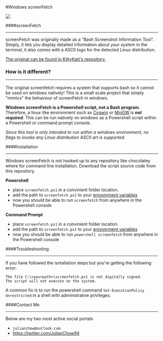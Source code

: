#Windows screenFetch

<img src="http://i.imgur.com/yuErpu5.png"/>

####screenFetch <hr>

screenFetch was originally made as a "Bash Screenshot Information Tool". Simply, it lets you display detailed information about your system in the terminal, it also comes with a ASCII logo for the detected Linux distribution.

<a href="https://github.com/KittyKatt/screenFetch"> The original can be found in KittyKatt's repository.</a>

### How is it different? <hr>
The original screenfetch requires a system that supports bash so it cannot be used on windows natively! This is a small scale project that simply "mimics" the behaviour of screenFetch in windows. 

**Windows screenFetch is a Powershell script, not a Bash program**. Therefore, a linux-like environment such as <a href="https://www.cygwin.com/"> Cygwin</a> or <a href="http://www.mingw.org/wiki/msys">MinGW</a> is ***not required***. This can be run natively on windows as a Powershell script within a Powershell or command prompt console.

*Since this tool is only intended to run within a windows environment, no flags to invoke any Linux distribution ASCII art is supported.*

####Installation <hr>

Windows screenFetch is not hooked up to any repository like chocolatey where for command line installation. Download the script source code from this repository.

<b>Powershell</b>
-  place `screenfetch.ps1` in a convinient folder location.
-  add the path to `screenfetch.ps1` to your <a href="http://www.computerhope.com/issues/ch000549.htm">enivonrment variables</a>
-  now you should be able to run `screenfetch` from anywhere in the Powershell console

<b>Command Prompt</b>
-  place `screenfetch.ps1` in a convinient folder location.
-  add the path to `screenfetch.ps1` to your <a href="http://www.computerhope.com/issues/ch000549.htm">enivonrment variables</a>
-  now you should be able to run `powershell screenfetch` from anywhere in the Powershell console

####Troubleshooting <hr>
If you have followed the isntallation steps but you're getting the following error:

```
The file C:\<yourpath>\screenfetch.ps1 is not digitally signed. 
The script will not execute on the system.
```

A common fix is to run the powershell command `Set-ExecutionPolicy Unrestricted` in a shell with administrative privileges.


####Contact Me <hr>
Below are my two most active social portals

- `julianchow@outlook.com`
- https://twitter.com/JulianChow94
